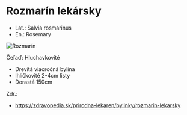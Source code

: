 # Rozmarín lekársky
- Lat.: Salvia rosmarinus
- En.: Rosemary

![Rozmarín](./rosemary.jpeg "Rozmarín")

Čeľaď: Hluchavkovité

- Drevitá viacročná bylina
- Ihličkovité 2-4cm listy
- Dorastá 150cm

Zdr.:
- https://zdravopedia.sk/prirodna-lekaren/bylinky/rozmarin-lekarsky